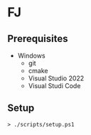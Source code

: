 # FJ

## Prerequisites

* Windows
  * git
  * cmake
  * Visual Studio 2022
  * Visual Studi Code

## Setup

```pwsh
> ./scripts/setup.ps1
```
